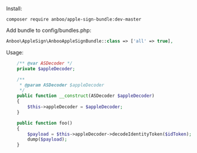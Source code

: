Install:
```
composer require anboo/apple-sign-bundle:dev-master
```

Add bundle to config/bundles.php:
```php
Anboo\AppleSign\AnbooAppleSignBundle::class => ['all' => true],
```

Usage:



```php
    /** @var ASDecoder */
    private $appleDecoder;

    /**
     * @param ASDecoder $appleDecoder
     */
    public function __construct(ASDecoder $appleDecoder)
    {
        $this->appleDecoder = $appleDecoder;
    }

    public function foo()
    {
        $payload = $this->appleDecoder->decodeIdentityToken($idToken);
        dump($payload);
    }
```